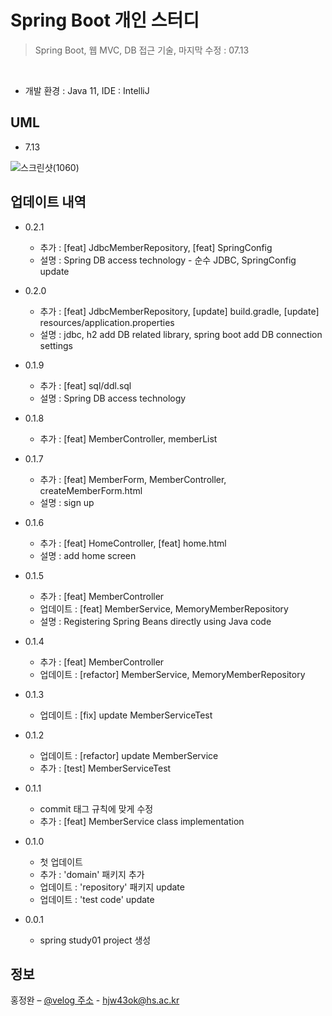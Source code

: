 # Spring Boot 개인 스터디

> Spring Boot, 웹 MVC, DB 접근 기술, 마지막 수정 : 07.13
<br>

  * 개발 환경 : Java 11, IDE : IntelliJ


## UML
 
 * 7.13
 
![스크린샷(1060)](https://user-images.githubusercontent.com/76596316/125330502-d3491300-e381-11eb-8593-b69555f1ff98.png)


## 업데이트 내역

* 0.2.1
  * 추가 : [feat] JdbcMemberRepository, [feat] SpringConfig
  * 설명 : Spring DB access technology - 순수 JDBC, SpringConfig update

* 0.2.0
  * 추가 : [feat] JdbcMemberRepository, [update] build.gradle, [update] resources/application.properties
  * 설명 : jdbc, h2 add DB related library, spring boot add DB connection settings
  
* 0.1.9
  * 추가 : [feat] sql/ddl.sql 
  * 설명 : Spring DB access technology

* 0.1.8
  * 추가 : [feat] MemberController, memberList

* 0.1.7
  * 추가 : [feat] MemberForm, MemberController, createMemberForm.html
  * 설명 : sign up

* 0.1.6
  * 추가 : [feat] HomeController, [feat] home.html
  * 설명 : add home screen
   
* 0.1.5
  * 추가 : [feat] MemberController
  * 업데이트 : [feat] MemberService, MemoryMemberRepository
  * 설명 : Registering Spring Beans directly using Java code

* 0.1.4
  * 추가 : [feat] MemberController
  * 업데이트 : [refactor] MemberService, MemoryMemberRepository

* 0.1.3
  * 업데이트 : [fix] update MemberServiceTest 

* 0.1.2
  * 업데이트 : [refactor] update MemberService
  * 추가 : [test] MemberServiceTest

* 0.1.1
  * commit 태그 규칙에 맞게 수정
  * 추가 : [feat] MemberService class implementation

* 0.1.0
  * 첫 업데이트 
  * 추가 : 'domain' 패키지 추가
  * 업데이트 : 'repository' 패키지 update
  * 업데이트 : 'test code'  update

* 0.0.1
  * spring study01 project 생성 

## 정보

홍정완 – [@velog 주소](https://velog.io/@daydream) - hjw43ok@hs.ac.kr
